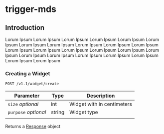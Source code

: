# trigger-mds

## Introduction
Lorum Ipsum Lorum Ipsum Lorum Ipsum Lorum Ipsum Lorum Ipsum Lorum Ipsum Lorum Ipsum Lorum Ipsum Lorum Ipsum Lorum Ipsum Lorum Ipsum Lorum Ipsum Lorum Ipsum Lorum Ipsum Lorum Ipsum Lorum Ipsum Lorum Ipsum Lorum Ipsum Lorum Ipsum Lorum Ipsum Lorum Ipsum Lorum Ipsum Lorum Ipsum Lorum Ipsum 

### Creating a Widget

```
POST /v1.1/widget/create
```

| Parameter                     | Type                           | Description                                                                               |
| ----------------------------- | ------------------------------ | ----------------------------------------------------------------------------------------- |
| `size` *optional*             | int                            | Widget with in centimeters                                                                |
| `purpose` *optional*             | string                        | Widget type                                                                               |
|             |                       |                                                                               |

Returns a [Response](#widget-object) object
